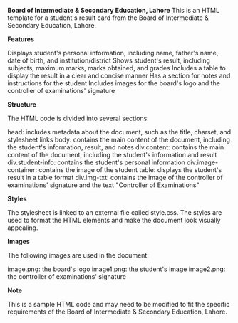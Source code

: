 **Board of Intermediate & Secondary Education, Lahore**
This is an HTML template for a student's result card from the Board of Intermediate & Secondary Education, Lahore.

**Features**

Displays student's personal information, including name, father's name, date of birth, and institution/district
Shows student's result, including subjects, maximum marks, marks obtained, and grades
Includes a table to display the result in a clear and concise manner
Has a section for notes and instructions for the student
Includes images for the board's logo and the controller of examinations' signature

**Structure**

The HTML code is divided into several sections:

head: includes metadata about the document, such as the title, charset, and stylesheet links
body: contains the main content of the document, including the student's information, result, and notes
div.content: contains the main content of the document, including the student's information and result
div.student-info: contains the student's personal information
div.image-container: contains the image of the student
table: displays the student's result in a table format
div.img-txt: contains the image of the controller of examinations' signature and the text "Controller of Examinations"

**Styles**

The stylesheet is linked to an external file called style.css. The styles are used to format the HTML elements and make the document look visually appealing.

**Images**

The following images are used in the document:

image.png: the board's logo
image1.png: the student's image
image2.png: the controller of examinations' signature


**Note**

This is a sample HTML code and may need to be modified to fit the specific requirements of the Board of Intermediate & Secondary Education, Lahore.
